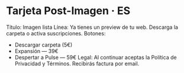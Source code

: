 # Tarjeta Post-Imagen · ES

Título: Imagen lista
Línea: Ya tienes un preview de tu web. Descarga la carpeta o activa suscripciones.
Botones:
- Descargar carpeta (5€)
- Expansión — 39€
- Despertar a Pulse — 59€
Legal: Al continuar aceptas la Política de Privacidad y Términos. Recibirás factura por email.

